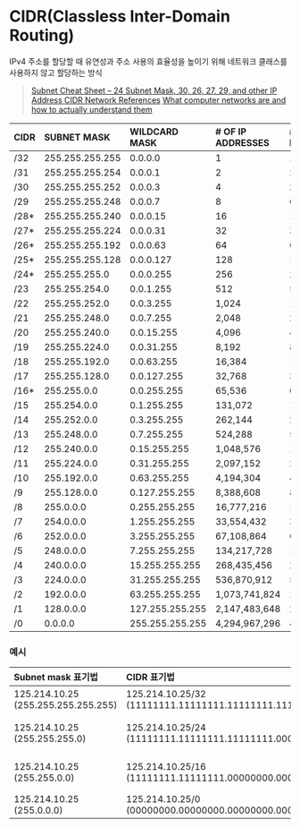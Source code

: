 # CIDR(Classless Inter-Domain Routing)
IPv4 주소를 할당할 때 유연성과 주소 사용의 효율성을 높이기 위해 네트워크 클래스를 사용하지 않고 할당하는 방식  

> [Subnet Cheat Sheet – 24 Subnet Mask, 30, 26, 27, 29, and other IP Address CIDR Network References](https://www.freecodecamp.org/news/subnet-cheat-sheet-24-subnet-mask-30-26-27-29-and-other-ip-address-cidr-network-references/)
> [What computer networks are and how to actually understand them](https://www.freecodecamp.org/news/computer-networks-and-how-to-actually-understand-them-c1401908172d/)

| CIDR | SUBNET MASK | WILDCARD MASK | # OF IP ADDRESSES | # OF USABLE IP ADDRESSES | Azure (# - 5) |     
|:---|:---|:---|:---|:---|:---|   
| /32	| 255.255.255.255 | 0.0.0.0 | 1 | 1 | |    
| /31 | 255.255.255.254 | 0.0.0.1 | 2 | 2* | |     
| /30 | 255.255.255.252 | 0.0.0.3 | 4 | 2 | |   
| /29 | 255.255.255.248	| 0.0.0.7	| 8	| 6 | 3 |   
| /28* | 255.255.255.240 | 0.0.0.15 | 16 | 14 | 11 |     
| /27*	| 255.255.255.224	| 0.0.0.31 | 32 | 30 | 27 |     
| /26*	| 255.255.255.192	| 0.0.0.63 | 64 | 62 | 59 |   
| /25*	| 255.255.255.128	| 0.0.0.127 | 128 | 126 | 123 |  
| /24*	| 255.255.255.0 | 0.0.0.255 |	256 |	254 | 251 |   
| /23	| 255.255.254.0 | 0.0.1.255 |	512 |	510 | 517 |   
| /22	| 255.255.252.0 | 0.0.3.255 |	1,024 | 1,022 | 1,019 |    
| /21	| 255.255.248.0 | 0.0.7.255 |	2,048 | 2,046 | 2,041 |    
| /20	| 255.255.240.0 | 0.0.15.255 |	4,096	| 4,094 | 4,089 |   
| /19	| 255.255.224.0 | 0.0.31.255 |	8,192	| 8,190 | 8,187 |  
| /18	| 255.255.192.0 | 0.0.63.255 | 16,384 |	16,382 | 16,379 |    
| /17	| 255.255.128.0 | 0.0.127.255 | 32,768 | 32,766 | 32,763 |    
| /16*	| 255.255.0.0 | 0.0.255.255 | 65,536 | 65,534 | 65,531 |    
| /15	| 255.254.0.0 | 0.1.255.255 | 131,072 | 131,070 | 131,067 |    
| /14	| 255.252.0.0 | 0.3.255.255 | 262,144 | 262,142 | 262,283 |  
| /13	| 255.248.0.0 | 0.7.255.255 | 524,288 | 524,286 | 524,283 |  
| /12	| 255.240.0.0 | 0.15.255.255  | 1,048,576 | 1,048,574 | 1,048,571 |  
| /11	| 255.224.0.0 | 0.31.255.255	| 2,097,152 | 2,097,150 | 2,097,147 |  
| /10	| 255.192.0.0 | 0.63.255.255	| 4,194,304 | 4,194,302 | 4,194,299 |  
| /9	| 255.128.0.0 | 0.127.255.255	| 8,388,608 | 8,388,606 | 8,388,603 |  
| /8	| 255.0.0.0	| 0.255.255.255	| 16,777,216 | 16,777,214 | 16,777,211 | 
| /7	| 254.0.0.0	| 1.255.255.255	| 33,554,432 | 33,554,430 | |
| /6	| 252.0.0.0	| 3.255.255.255	| 67,108,864 | 67,108,862 | |
| /5 | 248.0.0.0	| 7.255.255.255	| 134,217,728 | 134,217,726 | |
| /4 | 240.0.0.0	| 15.255.255.255 |	268,435,456 | 268,435,454 | |
| /3 | 224.0.0.0	| 31.255.255.255 |	536,870,912 | 536,870,910 | |
| /2 | 192.0.0.0	| 63.255.255.255 |	1,073,741,824 | 1,073,741,822| | 
| /1 | 128.0.0.0	| 127.255.255.255 |	2,147,483,648 | 2,147,483,646 | |  
| /0 | 0.0.0.0 | 255.255.255.255 | 4,294,967,296 | 4,294,967,294 | |  


### 예시
| Subnet mask 표기법 | CIDR 표기법 | IP 주소 범위 |
|:---|:---|:---|  
| 125.214.10.25 </br> (255.255.255.255.255) | 125.214.10.25/32 </br> (11111111.11111111.11111111.11111111) | 125.214.10.25 </br> (1개) |  
| 125.214.10.25 </br> (255.255.255.0) | 125.214.10.25/24 </br> (11111111.11111111.11111111.00000000) | 125.214.10.0 ~ 125.214.10.255 </br> (256 개) |  
| 125.214.10.25 </br> (255.255.0.0) | 125.214.10.25/16 </br> (11111111.11111111.00000000.00000000) | 125.214.0.0 ~ 125.214.255.255 </br> (65,536 개) |  
| 125.214.10.25 </br>(255.0.0.0) | 125.214.10.25/0 </br> (00000000.00000000.00000000.00000000) | (IPv4 의 모든 host) |  